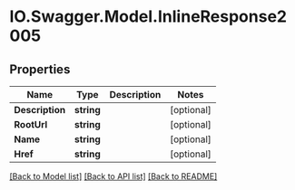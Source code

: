 # IO.Swagger.Model.InlineResponse2005
## Properties

Name | Type | Description | Notes
------------ | ------------- | ------------- | -------------
**Description** | **string** |  | [optional] 
**RootUrl** | **string** |  | [optional] 
**Name** | **string** |  | [optional] 
**Href** | **string** |  | [optional] 

[[Back to Model list]](../README.md#documentation-for-models) [[Back to API list]](../README.md#documentation-for-api-endpoints) [[Back to README]](../README.md)

